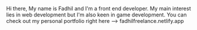 Hi there, My name is Fadhil and I'm a front end developer. My main interest lies in web development but I'm also keen in game development. You can check out my personal portfolio right here --> fadhilfreelance.netlify.app 

<!---
Fadhil762/Fadhil762 is a ✨ special ✨ repository because its `README.md` (this file) appears on your GitHub profile.
You can click the Preview link to take a look at your changes.
--->
<!-- - 👋 Hi, I’m @Fadhil762
- 👀 I’m interested in Web Development and Making Games with JavaScript
- 🌱 My interest is on the front end side of development
- 💞️ I'm not looking for collaboration atm but I'd be glad to in the future
- 📫 You can reach me on my personal website fadhilfreelance.netlify.app -->
